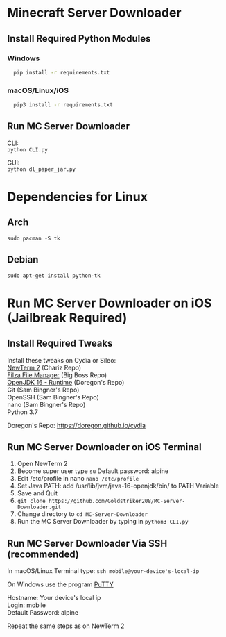# Minecraft Server Downloader
## Install Required Python Modules
### Windows
  ```sh
    pip install -r requirements.txt
  ```
### macOS/Linux/iOS
  ```sh
    pip3 install -r requirements.txt
  ```
## Run MC Server Downloader  
CLI:      
```python CLI.py```  

GUI:    
```python dl_paper_jar.py```  
  
# Dependencies for Linux  
## Arch  
```sudo pacman -S tk```  
## Debian  
```sudo apt-get install python-tk```  
  

# Run MC Server Downloader on iOS (Jailbreak Required)
## Install Required Tweaks 
Install these tweaks on Cydia or Sileo:   
[NewTerm 2](https://chariz.com/get/newterm) (Chariz Repo)  
[Filza File Manager](http://cydia.saurik.com/package/com.tigisoftware.filza/) (Big Boss Repo)  
[OpenJDK 16 - Runtime](https://doregon.github.io/cydia) (Doregon's Repo)  
Git (Sam Bingner's Repo)   
OpenSSH (Sam Bingner's Repo)   
nano (Sam Bingner's Repo)  
Python 3.7  

Doregon's Repo:  https://doregon.github.io/cydia

## Run MC Server Downloader on iOS Terminal
1. Open NewTerm 2
2. Become super user type ```su``` Default password: alpine
3. Edit /etc/profile in nano  ```nano /etc/profile```
4. Set Java PATH: add /usr/lib/jvm/java-16-openjdk/bin/ to PATH Variable
5. Save and Quit
6. ```git clone https://github.com/Goldstriker208/MC-Server-Downloader.git```
7. Change directory to ```cd MC-Server-Downloader```
8. Run the MC Server Downloader by typing in ```python3 CLI.py```

## Run MC Server Downloader Via SSH (recommended)
In macOS/Linux Terminal type:
```ssh mobile@your-device's-local-ip```   

On Windows use the program [PuTTY](https://www.putty.org/) 

Hostname: Your device's local ip  
Login: mobile  
Default Password: alpine  

Repeat the same steps as on NewTerm 2  
